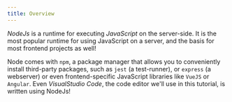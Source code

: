 ```yaml
---
title: Overview
---
```


_NodeJs_ is a runtime for executing _JavaScript_ on the server-side. It is the most popular runtime for using JavaScript on a server, and the basis for most frontend projects as well!

Node comes with `npm`, a package manager that allows you to conveniently install third-party packages, such as `jest` (a test-runner), or `express` (a webserver) or even frontend-specific JavaScript libraries like `VueJS` or `Angular`. Even _VisualStudio Code_, the code editor we'll use in this tutorial, is written using NodeJs!
